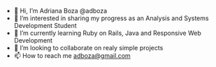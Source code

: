 - 👋 Hi, I’m Adriana Boza @adboza
- 👀 I’m interested in sharing my progress as an Analysis and Systems Development Student
- 🌱 I’m currently learning Ruby on Rails, Java and Responsive Web Development
- 💞️ I’m looking to collaborate on realy simple projects
- 📫 How to reach me adboza@gmail.com


